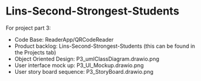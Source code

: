 # Lins-Second-Strongest-Students
For project part 3:
 - Code Base: ReaderApp/QRCodeReader
 - Product backlog: Lins-Second-Strongest-Students (this can be found in the Projects tab)
 - Object Oriented Design: P3_umlClassDiagram.drawio.png
 - User interface mock up: P3_UI_Mockup.drawio.png
 - User story board sequence: P3_StoryBoard.drawio.png
